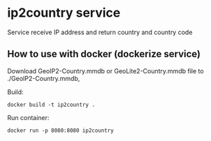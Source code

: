 # ip2country service 
Service receive IP address and return country and country code

## How to use with docker (dockerize service)
Download GeoIP2-Country.mmdb or GeoLite2-Country.mmdb file to ./GeoIP2-Country.mmdb,

Build:
```
docker build -t ip2country .
```
Run container: 
```
docker run -p 8080:8080 ip2country
```

